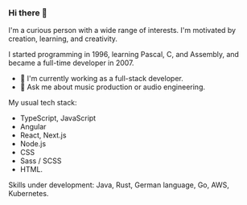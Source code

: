 ### Hi there 👋

I'm a curious person with a wide range of interests. I'm motivated by creation, learning, and creativity.

I started programming in 1996, learning Pascal, C, and Assembly, and became a full-time developer in 2007.

- 🔭 I'm currently working as a full-stack developer.
- 💬 Ask me about music production or audio engineering.

My usual tech stack:
- TypeScript, JavaScript
- Angular
- React, Next.js
- Node.js
- CSS
- Sass / SCSS
- HTML.

Skills under development: Java, Rust, German language, Go, AWS, Kubernetes.
